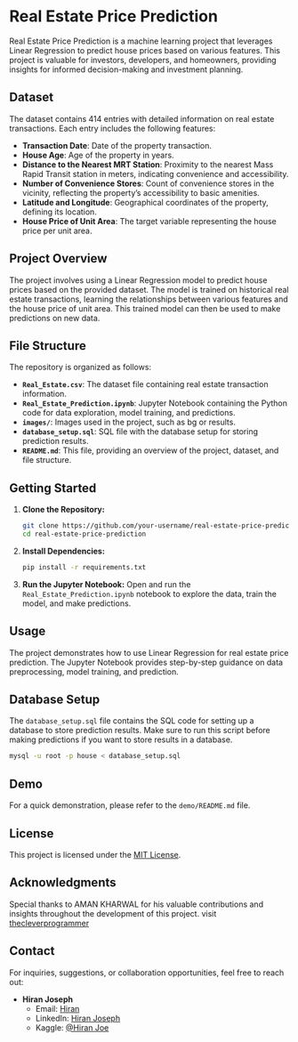 # Real Estate Price Prediction

Real Estate Price Prediction is a machine learning project that leverages Linear Regression to predict house prices based on various features. This project is valuable for investors, developers, and homeowners, providing insights for informed decision-making and investment planning.

## Dataset

The dataset contains 414 entries with detailed information on real estate transactions. Each entry includes the following features:

- **Transaction Date**: Date of the property transaction.
- **House Age**: Age of the property in years.
- **Distance to the Nearest MRT Station**: Proximity to the nearest Mass Rapid Transit station in meters, indicating convenience and accessibility.
- **Number of Convenience Stores**: Count of convenience stores in the vicinity, reflecting the property’s accessibility to basic amenities.
- **Latitude and Longitude**: Geographical coordinates of the property, defining its location.
- **House Price of Unit Area**: The target variable representing the house price per unit area.

## Project Overview

The project involves using a Linear Regression model to predict house prices based on the provided dataset. The model is trained on historical real estate transactions, learning the relationships between various features and the house price of unit area. This trained model can then be used to make predictions on new data.

## File Structure

The repository is organized as follows:

- **`Real_Estate.csv`**: The dataset file containing real estate transaction information.
- **`Real_Estate_Prediction.ipynb`**: Jupyter Notebook containing the Python code for data exploration, model training, and predictions.
- **`images/`**: Images used in the project, such as bg or results.
- **`database_setup.sql`**: SQL file with the database setup for storing prediction results.
- **`README.md`**: This file, providing an overview of the project, dataset, and file structure.

## Getting Started

1. **Clone the Repository:**
   ```bash
   git clone https://github.com/your-username/real-estate-price-prediction.git
   cd real-estate-price-prediction
   ```

2. **Install Dependencies:**
   ```bash
   pip install -r requirements.txt
   ```

3. **Run the Jupyter Notebook:**
   Open and run the `Real_Estate_Prediction.ipynb` notebook to explore the data, train the model, and make predictions.

## Usage

The project demonstrates how to use Linear Regression for real estate price prediction. The Jupyter Notebook provides step-by-step guidance on data preprocessing, model training, and prediction.

## Database Setup

The `database_setup.sql` file contains the SQL code for setting up a database to store prediction results. Make sure to run this script before making predictions if you want to store results in a database.

```bash
mysql -u root -p house < database_setup.sql
```

## Demo

For a quick demonstration, please refer to the `demo/README.md` file.

## License

This project is licensed under the [MIT License](LICENSE).



## Acknowledgments

Special thanks to AMAN KHARWAL for his valuable contributions and insights throughout the development of this project.
visit [thecleverprogrammer](https://thecleverprogrammer.com/)


## Contact

For inquiries, suggestions, or collaboration opportunities, feel free to reach out:

- **Hiran Joseph**
  - Email: [Hiran](hiranvjoseph@gmail.com)
  - LinkedIn: [Hiran Joseph](https://www.linkedin.com/in/hiranjoe/)
  - Kaggle: [@Hiran Joe ](https://www.kaggle.com/hiranjoseph)
